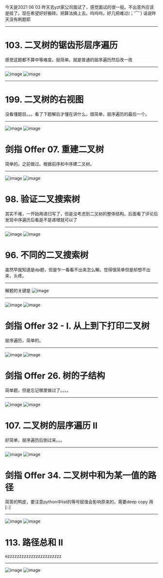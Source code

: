 今天是2021 06 03 昨天去yzt家公司面试了，感觉面试的很一般。不出意外应该是挂了。现在希望好好搬砖。把算法搞上去。呜呜呜，好几把难过(；′⌒`) 话说昨天没有刷题耶
***
# 103. 二叉树的锯齿形层序遍历
感觉这题都不算中等难度。挺简单。就是普通的层序遍历然后改一改
***
![image](https://user-images.githubusercontent.com/84114842/120577132-7854ff80-c456-11eb-985d-752003dfdfef.png)
![image](https://user-images.githubusercontent.com/84114842/120577150-7db24a00-c456-11eb-915f-7657b9073d1d.png)
***
# 199. 二叉树的右视图
没看懂题目。。。看了下题解后才懂在讲什么。很简单，层序遍历的最后一个。
***
![image](https://user-images.githubusercontent.com/84114842/120578151-f36ae580-c457-11eb-9d65-3220e5172463.png)
![image](https://user-images.githubusercontent.com/84114842/120578164-f82f9980-c457-11eb-9dee-e782f2cff777.png)

# 剑指 Offer 07. 重建二叉树
简单的，之前做过。根据前序和中序建二叉树。
***
![image](https://user-images.githubusercontent.com/84114842/120580587-05e71e00-c45c-11eb-9eea-c70804952bcf.png)
![image](https://user-images.githubusercontent.com/84114842/120580600-0aabd200-c45c-11eb-88e6-88f3e66988d7.png)

# 98. 验证二叉搜索树
其实不难，一开始用递归写了，但是没考虑到二叉树的整体结构。后面看了评论后发现中序遍历后看是不是递增就可以了
***
![image](https://user-images.githubusercontent.com/84114842/120581894-26b07300-c45e-11eb-94a8-71dc8fc418b5.png)
![image](https://user-images.githubusercontent.com/84114842/120581899-2a43fa00-c45e-11eb-91f3-b0a507ef590a.png)

# 96. 不同的二叉搜索树
虽然早就知道是dp题，但是乍一看看不出来怎么解。觉得很简单但是却想不出来，头疼。
***
解题的关键是
![image](https://user-images.githubusercontent.com/84114842/120609950-48712080-c485-11eb-9ce2-b334f83aa51d.png)

***
![image](https://user-images.githubusercontent.com/84114842/120609800-237cad80-c485-11eb-835c-2c315f19245f.png)
![image](https://user-images.githubusercontent.com/84114842/120609815-27a8cb00-c485-11eb-9a88-6e43e79c1a27.png)

# 剑指 Offer 32 - I. 从上到下打印二叉树
层序遍历，简单的。
***
![image](https://user-images.githubusercontent.com/84114842/120610769-18764d00-c486-11eb-81f4-8cc733d6d6d9.png)
![image](https://user-images.githubusercontent.com/84114842/120610784-1d3b0100-c486-11eb-9598-831672f03a47.png)
# 剑指 Offer 26. 树的子结构
简单题，但是忘记哪里做过了。。。。
***
![image](https://user-images.githubusercontent.com/84114842/120624139-f59e6580-c492-11eb-9158-119211df2d16.png)
![image](https://user-images.githubusercontent.com/84114842/120624159-fafbb000-c492-11eb-87d8-3a1a878175db.png)

# 107. 二叉树的层序遍历 II
好简单，层序遍历后倒过来。。。
***
![image](https://user-images.githubusercontent.com/84114842/120637973-20dc8100-c4a2-11eb-9f55-105e4fac376d.png)
![image](https://user-images.githubusercontent.com/84114842/120638048-394c9b80-c4a2-11eb-914b-c9747fe3af1e.png)

# 剑指 Offer 34. 二叉树中和为某一值的路径
简答的鸭皮，要注意python中list的等号赋值会影响原来的，需要deep copy 用 [::]
***
![image](https://user-images.githubusercontent.com/84114842/120643158-62702a80-c4a8-11eb-9c0a-391e8a0f8f4e.png)
![image](https://user-images.githubusercontent.com/84114842/120643173-669c4800-c4a8-11eb-9897-5a4ee7a61fbd.png)
# 113. 路径总和 II
ezzzzzzzzzzzzzzzzzzzzzzz
***
![image](https://user-images.githubusercontent.com/84114842/120644938-7a48ae00-c4aa-11eb-811e-9a2d6ce272be.png)
![image](https://user-images.githubusercontent.com/84114842/120644965-803e8f00-c4aa-11eb-85fa-41f828b55bb3.png)

